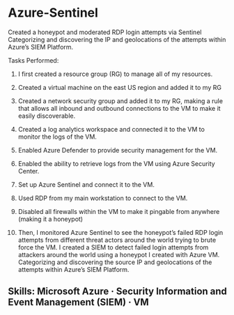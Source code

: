 # Azure-Sentinel
Created a honeypot and moderated RDP login attempts via Sentinel
Categorizing and discovering the IP and geolocations of the attempts within Azure’s SIEM Platform.

Tasks Performed:

1. I first created a resource group (RG) to manage all of my resources.

2. Created a virtual machine on the east US region and added it to my RG

3. Created a network security group and added it to my RG, making a rule that allows all inbound and outbound connections to the VM to make it easily discoverable.

4. Created a log analytics workspace and connected it to the VM to monitor the logs of the VM.

5. Enabled Azure Defender to provide security management for the VM.

6. Enabled the ability to retrieve logs from the VM using Azure Security Center.

7. Set up Azure Sentinel and connect it to the VM.

8. Used RDP from my main workstation to connect to the VM.

9. Disabled all firewalls within the VM to make it pingable from anywhere (making it a honeypot)

10. Then, I monitored Azure Sentinel to see the honeypot’s failed RDP login attempts from different threat actors around the world trying to brute force the VM. I created a SIEM to detect failed login attempts from attackers around the world using a honeypot I created with Azure VM. Categorizing and discovering the source IP and geolocations of the attempts within Azure’s SIEM Platform.

## Skills: Microsoft Azure · Security Information and Event Management (SIEM) · VM
